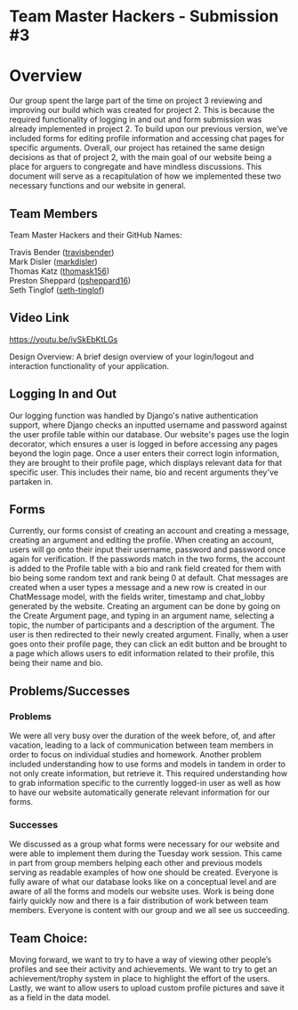 # Team Master Hackers - Submission #3

# Overview
Our group spent the large part of the time on project 3 reviewing and improving our build which was created for project 2. This is because the required functionality of logging in and out and form submission was already implemented in project 2. To build upon our previous version, we’ve included forms for editing profile information and accessing chat pages for specific arguments. Overall, our project has retained the same design decisions as that of project 2, with the main goal of our website being a place for arguers to congregate and have mindless discussions. This document will serve as a recapitulation of how we implemented these two necessary functions and our website in general.



## Team Members

Team Master Hackers and their GitHub Names:

Travis Bender ([travisbender](https://github.com/travisbender))  
Mark Disler ([markdisler](https://github.com/markdisler))  
Thomas Katz ([thomask156](https://github.com/thomask156))  
Preston Sheppard ([psheppard16](https://github.com/psheppard16))  
Seth Tinglof ([seth-tinglof](https://github.com/seth-tinglof))  

## Video Link
https://youtu.be/ivSkEbKtLGs

Design Overview: A brief design overview of your login/logout and interaction functionality of your application.
## Logging In and Out
Our logging function was handled by Django's native authentication support, where Django checks an inputted username and password against the user profile table within our database. Our website's pages use the login decorator, which ensures a user is logged in before accessing any pages beyond the login page. Once a user enters their correct login information, they are brought to their profile page, which displays relevant data for that specific user. This includes their name, bio and recent arguments they've partaken in.
## Forms
Currently, our forms consist of creating an account and creating a message, creating an argument and editing the profile. When creating an account, users will go onto their input their username, password and password once again for verification. If the passwords match in the two forms, the account is added to the Profile table with a bio and rank field created for them with bio being some random text and rank being 0 at default. Chat messages are created when a user types a message and a new row is created in our ChatMessage model, with the fields writer, timestamp and chat_lobby generated by the website. Creating an argument can be done by going on the Create Argument page, and typing in an argument name, selecting a topic, the number of participants and a description of the argument. The user is then redirected to their newly created argument. Finally, when a user goes onto their profile page, they can click an edit button and be brought to a page which allows users to edit information related to their profile, this being their name and bio.



## Problems/Successes
### Problems
We were all very busy over the duration of the week before, of, and after vacation, leading to a lack of communication between team members in order to focus on individual studies and homework. Another problem included understanding how to use forms and models in tandem in order to not only create information, but retrieve it. This required understanding how to grab information specific to the currently logged-in user as well as how to have our website automatically generate relevant information for our forms.
### Successes
We discussed as a group what forms were necessary for our website and were able to implement them during the Tuesday work session. This came in part from group members helping each other and previous models serving as readable examples of how one should be created. Everyone is fully aware of what our database looks like on a conceptual level and are aware of all the forms and models our website uses. Work is being done fairly quickly now and there is a fair distribution of work between team members. Everyone is content with our group and we all see us succeeding.


## Team Choice:
Moving forward, we want to try to have a way of viewing other people’s profiles and see their activity and achievements.  We want to try to get an achievement/trophy system in place to highlight the effort of the users.  Lastly, we want to allow users to upload custom profile pictures and save it as a field in the data model.

